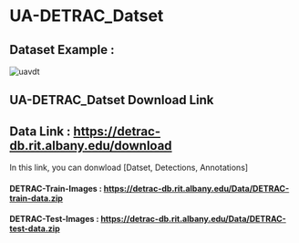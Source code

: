 # UA-DETRAC_Datset

## Dataset Example :
![uavdt](https://user-images.githubusercontent.com/79160507/130037466-9cc8b6cf-39fa-406e-860d-265b6e5282f3.JPG)

## UA-DETRAC_Datset Download Link
## Data Link : https://detrac-db.rit.albany.edu/download
In this link, you can donwload [Datset, Detections, Annotations]
#### DETRAC-Train-Images : https://detrac-db.rit.albany.edu/Data/DETRAC-train-data.zip
#### DETRAC-Test-Images : https://detrac-db.rit.albany.edu/Data/DETRAC-test-data.zip
